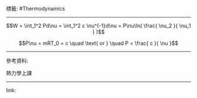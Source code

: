 標籤: #Thermodynamics 

---

$$W = \int_1^2 Pd\nu = \int_1^2 c \nu^{-1}d\nu = P\nu\ln( \frac{ \nu_2 }{ \nu_1 } )$$

$$P\nu = mRT_0 = c \quad \text{ or } \quad P = \frac{ c }{ \nu }$$

---

參考資料:

熱力學上課

---

link:

